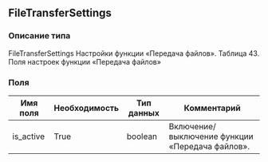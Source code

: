 
## FileTransferSettings

### Описание типа
FileTransferSettings
Настройки функции «Передача файлов».
Таблица 43. Поля настроек функции «Передача файлов»


### Поля

| Имя поля | Необходимость | Тип данных | Комментарий |
|---|---|---|---|
|is_active|True|boolean|Включение/выключение функции «Передача файлов».<br/>|
